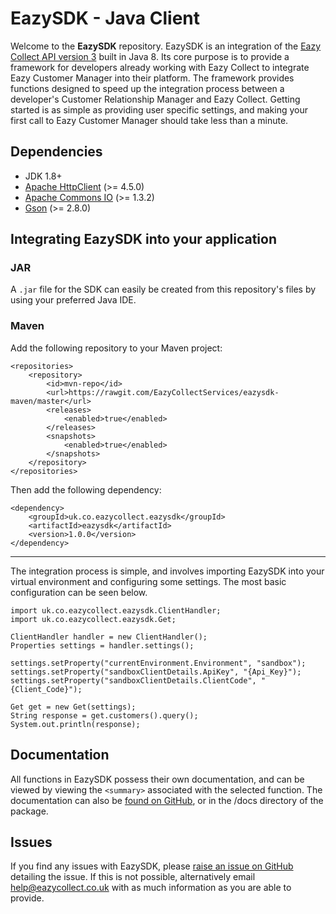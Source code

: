 # EazySDK - Java Client
Welcome to the **EazySDK** repository.  EazySDK is an integration of the 
[Eazy Collect API version 3](https://eazycollectservices.github.io/EazyCollectAPIv3/) built in Java 8. Its core purpose is to provide a framework for developers already working with Eazy Collect to integrate Eazy Customer Manager into their platform. The framework provides functions designed to speed up the integration process between a developer's Customer Relationship Manager and Eazy Collect. Getting started is as simple as providing user specific settings, and making your first call to Eazy Customer Manager should take less than a minute.

## Dependencies
 - JDK 1.8+
 - [Apache HttpClient](https://hc.apache.org/httpcomponents-client-4.5.x/download.html) (>= 4.5.0)
 - [Apache Commons IO](http://commons.apache.org/proper/commons-io/index.html) (>= 1.3.2)
 - [Gson](https://github.com/google/gson) (>= 2.8.0)

## Integrating EazySDK into your application

### JAR
A `.jar` file for the SDK can easily be created from this repository's files by using your preferred Java IDE.

### Maven
Add the following repository to your Maven project:

    <repositories>
        <repository>
            <id>mvn-repo</id>
            <url>https://rawgit.com/EazyCollectServices/eazysdk-maven/master</url>
            <releases>
                <enabled>true</enabled>
            </releases>
            <snapshots>
                <enabled>true</enabled>
            </snapshots>
        </repository>
    </repositories>

Then add the following dependency:

    <dependency>
        <groupId>uk.co.eazycollect.eazysdk</groupId>
        <artifactId>eazysdk</artifactId>
        <version>1.0.0</version>
    </dependency>

***

The integration process is simple, and involves importing EazySDK into your 
 virtual environment and configuring some settings. The most basic 
configuration can be seen below.

    import uk.co.eazycollect.eazysdk.ClientHandler;
    import uk.co.eazycollect.eazysdk.Get;
       
    ClientHandler handler = new ClientHandler();
    Properties settings = handler.settings();
       
    settings.setProperty("currentEnvironment.Environment", "sandbox");
    settings.setProperty("sandboxClientDetails.ApiKey", "{Api_Key}");
    settings.setProperty("sandboxClientDetails.ClientCode", "{Client_Code}");
       
    Get get = new Get(settings);
    String response = get.customers().query();
    System.out.println(response);
       
## Documentation
All functions in EazySDK possess their own documentation, and can be viewed by viewing the `<summary>` associated with the selected function. The documentation can also be [found on GitHub](https://github.com/EazyCollectServices/EazyCollectSDK-Java/tree/master/EazySDK/docs), or in the /docs directory of the package.

## Issues
If you find any issues with EazySDK, please [raise an issue on GitHub](https://github.com/EazyCollectServices/EazyCollectSDK-Java/issues/new) detailing the issue. If this is not possible, alternatively email help@eazycollect.co.uk with as much information as you are able to provide.